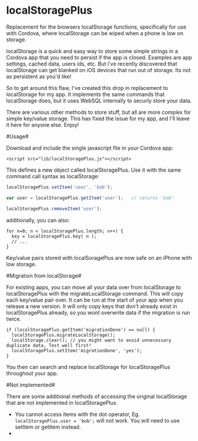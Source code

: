 # localStoragePlus
Replacement for the browsers localStorage functions, specifically for use with Cordova,
where localStorage can be wiped when a phone is low on storage.

localStorage is a quick and easy way to store some simple strings in a Cordova app that you need
to persist if the app is closed.  Examples are app settings, cached data, users ids, etc.  But
i've recently discovered that localStorage can get blanked on iOS devices that run out of storage.  Its not as persistent as you'd like!

So to get around this flaw, I've created this drop in replacement to localStorage for my app.
It implements the same commands that localStorage does, but it uses WebSQL internally to
securly store your data.

There are various other methods to store stuff, but all are more complex for simple key/value
storage.  This has fixed the issue for my app, and I'll leave it here for anyone else.  Enjoy!

#Usage#

Download and include the single javascript file in your Cordova app:
```
<script src="lib/localStoragePlus.js"></script>
```

This defines a new object called localStoragePlus.  Use it with the same command call syntax
as localStorage:

```javascript
localStoragePlus.setItem('user', 'bob');

var user = localStoragePlus.getItem('user');   // returns 'bob'

localStoragePlus.removeItem('user');
```
additionally, you can also:
```
for n=0; n < localStoragePlus.length; n++) {
  key = localStoragePlus.key( n );
  // ...
}

```
Key/value pairs stored with localSoragePlus are now safe on an iPhone with low storage.

#Migration from localStorage#

For existing apps, you can move all your data over from localStorage to localStoragePlus with
the migrateLocalStorage command.  This will copy each key/value pair over. It can be run at the
start of your app when you release a new version.  It will only copy keys that don't already
exist in localStoragePlus already, so you wont overwrite data if the migration is run twice.

```
if (localStoragePlus.getItem('migrationDone') == null) {
  localStoragePlus.migrateLocalStorage();
  localStorage.clear(); // you might want to avoid unnecessary duplicate data, Test well first!
  localStoragePlus.setItem('migrationDone', 'yes');
}
```
You then can search and replace localStorage for localStoragePlus throughout your app.

#Not implemented#

There are some additional methods of accessing the original localStorage that are not
implemented in localStoragePlus.

 - You cannot access items with the dot operator,  Eg. `localStoragePlus.user = 'bob';` will not work.
   You will need to use setItem or getItem instead.
 -
